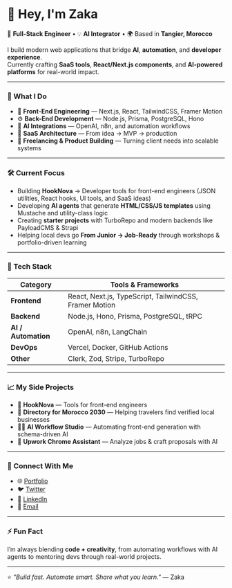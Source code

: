 
# 👋 Hey, I'm Zaka

🚀 **Full-Stack Engineer** • 💡 **AI Integrator** • 🌍 Based in **Tangier, Morocco**

I build modern web applications that bridge **AI**, **automation**, and **developer experience**.  
Currently crafting **SaaS tools**, **React/Next.js components**, and **AI-powered platforms** for real-world impact.

---

### 🧠 What I Do

- 🧩 **Front-End Engineering** — Next.js, React, TailwindCSS, Framer Motion  
- ⚙️ **Back-End Development** — Node.js, Prisma, PostgreSQL, Hono  
- 🤖 **AI Integrations** — OpenAI, n8n, and automation workflows  
- 🧱 **SaaS Architecture** — From idea → MVP → production  
- 🧭 **Freelancing & Product Building** — Turning client needs into scalable systems  

---

### 🛠️ Current Focus

- Building **HookNova** → Developer tools for front-end engineers (JSON utilities, React hooks, UI tools, and SaaS ideas)  
- Developing **AI agents** that generate **HTML/CSS/JS templates** using Mustache and utility-class logic  
- Creating **starter projects** with TurboRepo and modern backends like PayloadCMS & Strapi  
- Helping local devs go **From Junior → Job-Ready** through workshops & portfolio-driven learning  

---

### 🧩 Tech Stack

| Category | Tools & Frameworks |
|-----------|--------------------|
| **Frontend** | React, Next.js, TypeScript, TailwindCSS, Framer Motion |
| **Backend** | Node.js, Hono, Prisma, PostgreSQL, tRPC |
| **AI / Automation** | OpenAI, n8n, LangChain |
| **DevOps** | Vercel, Docker, GitHub Actions |
| **Other** | Clerk, Zod, Stripe, TurboRepo |

---

### 📈 My Side Projects

- 🧰 **HookNova** — Tools for front-end engineers  
- 🧭 **Directory for Morocco 2030** — Helping travelers find verified local businesses  
- 🧑‍💻 **AI Workflow Studio** — Automating front-end generation with schema-driven AI  
- 🧩 **Upwork Chrome Assistant** — Analyze jobs & craft proposals with AI  

---

### 💬 Connect With Me

- 🌐 [Portfolio](http://zakadev.com)  
- 🐦 [Twitter](https://www.twitter.com/ZakaSalahEddine)  
- 💼 [LinkedIn](https://linkedin.com/in/zakasalaheddine)  
- 📧 [Email](mailto:zakasalaheddine@gmail.com)

---

### ⚡ Fun Fact
I’m always blending **code + creativity**, from automating workflows with AI agents to mentoring devs through real-world projects.

---

⭐️ _"Build fast. Automate smart. Share what you learn."_ — Zaka

